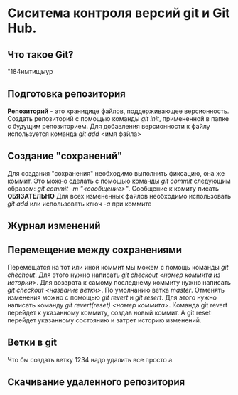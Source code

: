 # Сиситема контроля версий git и Git Hub.

## Что такое Git?
"184нмтищыур

## Подготовка репозитория
**Репозиторий** - это хранидице файлов, поддерживающее версионность. Создать репозиторий с помощью команды *git init*, примененной в папке с будущим репозиторием.
Для добавления версионности к файлу используется команда *git add* <имя файла>
## Создание "сохранений"
Для создания "сохранения" необходимо выполнить фиксацию, она же коммит. Это можно сделать с помощью команды *git commit* следующим образом: *git commit -m "<сообщение>"*. Сообщение к комиту писать 
**ОБЯЗАТЕЛЬНО**
Для всех измененных файлов необходимо использовать *git add* или использовать ключ *-a* при коммите

## Журнал изменений

## Перемещение между сохранениями
Перемещатся на тот или иной коммит мы можем с помощь команды *git chechout*. Для этого нужно написать *git checkout <номер коммита из истории>*. Для возврата к самому последнему коммиту нужно написать *git checkout <название ветки>*. По умолчанию ветка *master*. 
Отменять изменения можно с помощью *git revert* и *git resert*. Для этого нужно написать команду *git revert(reset) <номер коммита>*. Команда git revert перейдет к указанному коммиту, создав новый коммит. А git reset перейдет указанному состоянию и затрет историю изменений.


## Ветки в git
Что бы создать ветку 1234 надо удалить все просто а.

## Скачивание удаленного репозитория
